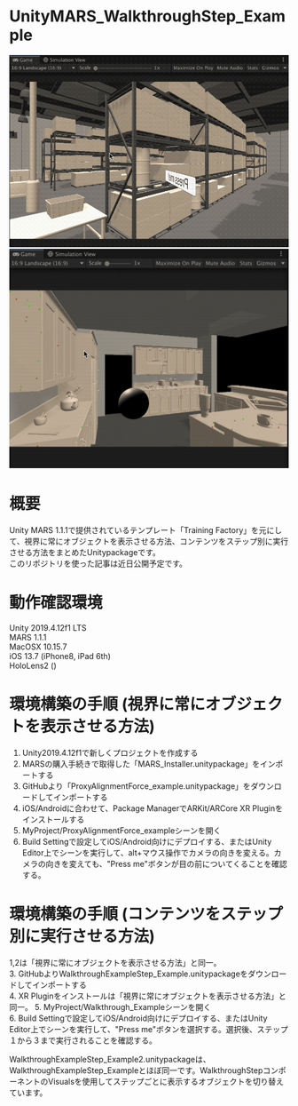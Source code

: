 # UnityMARS_WalkthroughStep_Example

![overview](./ImageForReadme/UnityMARS_proxyalignment_force.gif)  
![overview](./ImageForReadme/UnityMARS_step1_2_3.gif)


# 概要
Unity MARS 1.1.1で提供されているテンプレート「Training Factory」を元にして、視界に常にオブジェクトを表示させる方法、コンテンツをステップ別に実行させる方法をまとめたUnitypackageです。  
このリポジトリを使った記事は近日公開予定です。  


# 動作確認環境  

Unity 2019.4.12f1 LTS  
MARS 1.1.1  
MacOSX 10.15.7  
iOS 13.7 (iPhone8, iPad 6th)  
HoloLens2 ()  

# 環境構築の手順 (視界に常にオブジェクトを表示させる方法)

1. Unity2019.4.12f1で新しくプロジェクトを作成する  
2. MARSの購入手続きで取得した「MARS_Installer.unitypackage」をインポートする  
3. GitHubより「ProxyAlignmentForce_example.unitypackage」をダウンロードしてインポートする  
4. iOS/Androidに合わせて、Package ManagerでARKit/ARCore XR Pluginをインストールする  
5. MyProject/ProxyAlignmentForce_exampleシーンを開く   
6. Build Settingで設定してiOS/Android向けにデプロイする、またはUnity Editor上でシーンを実行して、alt+マウス操作でカメラの向きを変える。カメラの向きを変えても、"Press me"ボタンが目の前についてくることを確認する。  
# 環境構築の手順 (コンテンツをステップ別に実行させる方法)


1,2は「視界に常にオブジェクトを表示させる方法」と同一。  
3. GitHubよりWalkthroughExampleStep_Example.unitypackageをダウンロードしてインポートする  
4. XR Pluginをインストールは「視界に常にオブジェクトを表示させる方法」と同一。
5. MyProject/Walkthrough_Exampleシーンを開く   
6. Build Settingで設定してiOS/Android向けにデプロイする、またはUnity Editor上でシーンを実行して、"Press me"ボタンを選択する。選択後、ステップ１から３まで実行されることを確認する。

WalkthroughExampleStep_Example2.unitypackageは、WalkthroughExampleStep_Exampleとほぼ同一です。WalkthroughStepコンポーネントのVisualsを使用してステップごとに表示するオブジェクトを切り替えています。  
